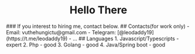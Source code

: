 <h1 align="center">Hello There</h1>
### If you interest to hiring me, contact below.
## Contacts(for work only)
- Email: vuthehungictu@gmail.com
- Telegram: [@leodaddy19](https://t.me/leodaddy19)
- ...
## Languages
1. Javascript/Typescripts - expert
2. Php - good
3. Golang - good
4. Java/Spring boot - good
